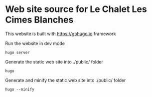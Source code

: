 # Web site source for Le Chalet Les Cimes Blanches

This website is built with https://gohugo.io framework

Run the website in dev mode
```
hugo server
```

Generate the static web site into ./public/ folder
```
hugo
```

Generate and minify the static web site into ./public/ folder
```
hugo --minify
```
